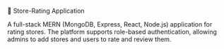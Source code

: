 🛒 Store-Rating Application

A full-stack MERN (MongoDB, Express, React, Node.js) application for rating stores. The platform supports role-based authentication, allowing admins to add stores and users to rate and review them.
